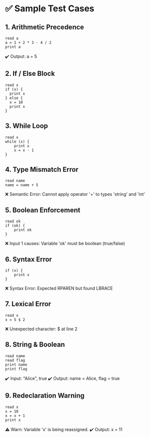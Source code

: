 # ✅ Sample Test Cases

## 1. Arithmetic Precedence

```text
read a
a = 1 + 2 * 3 - 4 / 2
print a
```

✔️ Output: a = 5

## 2. If / Else Block

```text
read x
if (x) {
  print x
} else {
  x = 10
  print x
}
```

## 3. While Loop

```text
read x
while (x) {
    print x
    x = x - 1
}
```

## 4. Type Mismatch Error

```text
read name
name = name + 5
```

❌ Semantic Error: Cannot apply operator '+' to types 'string' and 'int'


## 5. Boolean Enforcement

```text
read ok
if (ok) {
    print ok
}
```

❌ Input 1 causes: Variable 'ok' must be boolean (true/false)

## 6. Syntax Error

```text
if (x) {
    print x
}
```

❌ Syntax Error: Expected RPAREN but found LBRACE

## 7. Lexical Error

```text
read x
x = 5 $ 2
```

❌ Unexpected character: $ at line 2

## 8. String & Boolean

```text
read name
read flag
print name
print flag
```

✔️ Input: "Alice", true
✔️ Output: name = Alice, flag = true

## 9. Redeclaration Warning

```text
read x
x = 10
x = x + 1
print x
```

⚠️ Warn: Variable 'x' is being reassigned.
✔️ Output: x = 11
